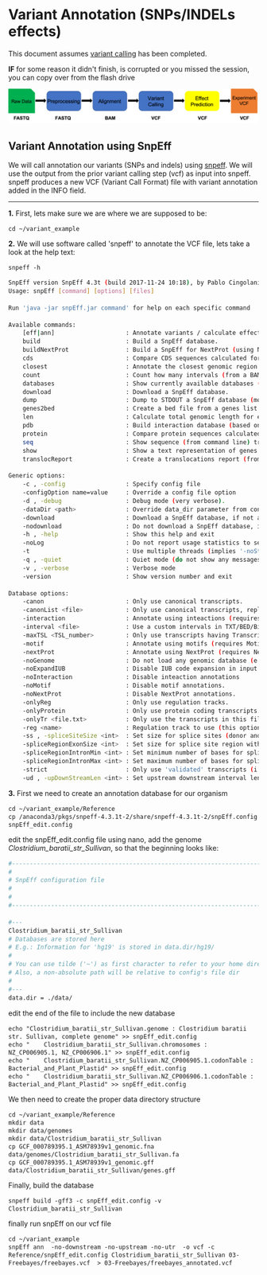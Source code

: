 # Variant Annotation (SNPs/INDELs effects)

This document assumes [variant calling](variant_calling.md) has been completed.

**IF** for some reason it didn't finish, is corrupted or you missed the session, you can copy over from the flash drive

<img src="variant_annotation_figures/wkflow_4.png" alt="workflow flowchart" width="600px"/>


## Variant Annotation using SnpEff

We will call annotation our variants (SNPs and indels) using [snpeff](http://snpeff.sourceforge.net/). We will use the output from the prior variant calling step (vcf) as input into snpeff. snpeff produces a new VCF (Variant Call Format) file with variant annotation added in the INFO field.

---
**1\.** First, lets make sure we are where we are supposed to be:

    cd ~/variant_example

**2\.** We will use software called 'snpeff' to annotate the VCF file, lets take a look at the help text:

    snpeff -h


```bash
SnpEff version SnpEff 4.3t (build 2017-11-24 10:18), by Pablo Cingolani
Usage: snpEff [command] [options] [files]

Run 'java -jar snpEff.jar command' for help on each specific command

Available commands:
	[eff|ann]                    : Annotate variants / calculate effects (you can use either 'ann' or 'eff', they mean the same). Default: ann (no command or 'ann').
	build                        : Build a SnpEff database.
	buildNextProt                : Build a SnpEff for NextProt (using NextProt\'s XML files).
	cds                          : Compare CDS sequences calculated form a SnpEff database to the one in a FASTA file. Used for checking databases correctness.
	closest                      : Annotate the closest genomic region.
	count                        : Count how many intervals (from a BAM, BED or VCF file) overlap with each genomic interval.
	databases                    : Show currently available databases (from local config file).
	download                     : Download a SnpEff database.
	dump                         : Dump to STDOUT a SnpEff database (mostly used for debugging).
	genes2bed                    : Create a bed file from a genes list.
	len                          : Calculate total genomic length for each marker type.
	pdb                          : Build interaction database (based on PDB data).
	protein                      : Compare protein sequences calculated form a SnpEff database to the one in a FASTA file. Used for checking databases correctness.
	seq                          : Show sequence (from command line) translation.
	show                         : Show a text representation of genes or transcripts coordiantes, DNA sequence and protein sequence.
	translocReport               : Create a translocations report (from VCF file).

Generic options:
	-c , -config                 : Specify config file
	-configOption name=value     : Override a config file option
	-d , -debug                  : Debug mode (very verbose).
	-dataDir <path>              : Override data_dir parameter from config file.
	-download                    : Download a SnpEff database, if not available locally. Default: true
	-nodownload                  : Do not download a SnpEff database, if not available locally.
	-h , -help                   : Show this help and exit
	-noLog                       : Do not report usage statistics to server
	-t                           : Use multiple threads (implies '-noStats'). Default 'off'
	-q , -quiet                  : Quiet mode (do not show any messages or errors)
	-v , -verbose                : Verbose mode
	-version                     : Show version number and exit

Database options:
	-canon                       : Only use canonical transcripts.
	-canonList <file>            : Only use canonical transcripts, replace some transcripts using the 'gene_id 	 transcript_id' entries in <file>.
	-interaction                 : Annotate using inteactions (requires interaciton database). Default: true
	-interval <file>             : Use a custom intervals in TXT/BED/BigBed/VCF/GFF file (you may use this option many times)
	-maxTSL <TSL_number>         : Only use transcripts having Transcript Support Level lower than <TSL_number>.
	-motif                       : Annotate using motifs (requires Motif database). Default: true
	-nextProt                    : Annotate using NextProt (requires NextProt database).
	-noGenome                    : Do not load any genomic database (e.g. annotate using custom files).
	-noExpandIUB                 : Disable IUB code expansion in input variants
	-noInteraction               : Disable inteaction annotations
	-noMotif                     : Disable motif annotations.
	-noNextProt                  : Disable NextProt annotations.
	-onlyReg                     : Only use regulation tracks.
	-onlyProtein                 : Only use protein coding transcripts. Default: false
	-onlyTr <file.txt>           : Only use the transcripts in this file. Format: One transcript ID per line.
	-reg <name>                  : Regulation track to use (this option can be used add several times).
	-ss , -spliceSiteSize <int>  : Set size for splice sites (donor and acceptor) in bases. Default: 2
	-spliceRegionExonSize <int>  : Set size for splice site region within exons. Default: 3 bases
	-spliceRegionIntronMin <int> : Set minimum number of bases for splice site region within intron. Default: 3 bases
	-spliceRegionIntronMax <int> : Set maximum number of bases for splice site region within intron. Default: 8 bases
	-strict                      : Only use 'validated' transcripts (i.e. sequence has been checked). Default: false
	-ud , -upDownStreamLen <int> : Set upstream downstream interval length (in bases)
```

**3\.** First we need to create an annotation database for our organism

    cd ~/variant_example/Reference
    cp /anaconda3/pkgs/snpeff-4.3.1t-2/share/snpeff-4.3.1t-2/snpEff.config snpEff_edit.config

edit the snpEff_edit.config file using nano, add the genome *Clostridium_baratii_str_Sullivan*,  so that the beginning looks like:

```bash
#-------------------------------------------------------------------------------
#
# SnpEff configuration file
#
#                                                                                                                               Pablo Cingolani
#-------------------------------------------------------------------------------

#---
Clostridium_baratii_str_Sullivan
# Databases are stored here
# E.g.: Information for 'hg19' is stored in data.dir/hg19/
#
# You can use tilde ('~') as first character to refer to your home directory.
# Also, a non-absolute path will be relative to config's file dir
#
#---
data.dir = ./data/
```

edit the end of the file to include the new database

    echo "Clostridium_baratii_str_Sullivan.genome : Clostridium baratii str. Sullivan, complete genome" >> snpEff_edit.config
    echo "    Clostridium_baratii_str_Sullivan.chromosomes : NZ_CP006905.1, NZ_CP006906.1" >> snpEff_edit.config
    echo "    Clostridium_baratii_str_Sullivan.NZ_CP006905.1.codonTable : Bacterial_and_Plant_Plastid" >> snpEff_edit.config
    echo "    Clostridium_baratii_str_Sullivan.NZ_CP006906.1.codonTable : Bacterial_and_Plant_Plastid" >> snpEff_edit.config


We then need to create the proper data directory structure

    cd ~/variant_example/Reference
    mkdir data
    mkdir data/genomes
    mkdir data/Clostridium_baratii_str_Sullivan
    cp GCF_000789395.1_ASM78939v1_genomic.fna data/genomes/Clostridium_baratii_str_Sullivan.fa
    cp GCF_000789395.1_ASM78939v1_genomic.gff data/Clostridium_baratii_str_Sullivan/genes.gff


Finally, build the database


    snpeff build -gff3 -c snpEff_edit.config -v Clostridium_baratii_str_Sullivan


finally run snpEff on our vcf file

    cd ~/variant_example
    snpEff ann  -no-downstream -no-upstream -no-utr  -o vcf -c Reference/snpEff_edit.config Clostridium_baratii_str_Sullivan 03-Freebayes/freebayes.vcf  > 03-Freebayes/freebayes_annotated.vcf


    
